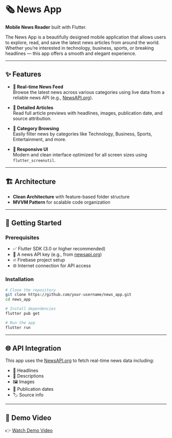 # 🗞️ News App

**Mobile News Reader** built with Flutter.

The News App is a beautifully designed mobile application that allows users to explore, read, and save the latest news articles from around the world. Whether you’re interested in technology, business, sports, or breaking headlines — this app offers a smooth and elegant experience.

---

## ✨ Features

- **📰 Real-time News Feed**  
  Browse the latest news across various categories using live data from a reliable news API (e.g., [NewsAPI.org](https://newsapi.org)).

- **📄 Detailed Articles**  
  Read full article previews with headlines, images, publication date, and source attribution.

- **📂 Category Browsing**  
  Easily filter news by categories like Technology, Business, Sports, Entertainment, and more.

- **📱 Responsive UI**  
  Modern and clean interface optimized for all screen sizes using `flutter_screenutil`.

---

## 🏗 Architecture

- **Clean Architecture** with feature-based folder structure  
- **MVVM Pattern** for scalable code organization  

---

## 🚀 Getting Started

### Prerequisites

- ✅ Flutter SDK (3.0 or higher recommended)  
- 🔑 A news API key (e.g., from [newsapi.org](https://newsapi.org))  
- 🔥 Firebase project setup  
- 🌐 Internet connection for API access

### Installation

```bash
# Clone the repository
git clone https://github.com/your-username/news_app.git
cd news_app

# Install dependencies
flutter pub get

# Run the app
flutter run
```

---

## 🌐 API Integration

This app uses the [NewsAPI.org](https://newsapi.org) to fetch real-time news data including:

- 📰 Headlines  
- 📝 Descriptions  
- 🖼️ Images  
- 📅 Publication dates  
- 🏷️ Source info



---

## 🎥 Demo Video

👉 [Watch Demo Video]([https://drive.google.com/file/d/your-video-id/view?usp=sharing](https://drive.google.com/file/d/1v91x_bikREpvi6bj9QEAVnPvrrWDX_Qb/view?usp=drive_link))


